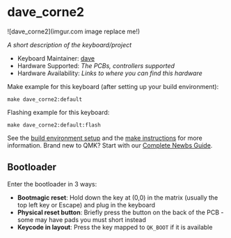 # dave_corne2

![dave_corne2](imgur.com image replace me!)

*A short description of the keyboard/project*

* Keyboard Maintainer: [dave](https://github.com/switch10)
* Hardware Supported: *The PCBs, controllers supported*
* Hardware Availability: *Links to where you can find this hardware*

Make example for this keyboard (after setting up your build environment):

    make dave_corne2:default

Flashing example for this keyboard:

    make dave_corne2:default:flash

See the [build environment setup](https://docs.qmk.fm/#/getting_started_build_tools) and the [make instructions](https://docs.qmk.fm/#/getting_started_make_guide) for more information. Brand new to QMK? Start with our [Complete Newbs Guide](https://docs.qmk.fm/#/newbs).

## Bootloader

Enter the bootloader in 3 ways:

* **Bootmagic reset**: Hold down the key at (0,0) in the matrix (usually the top left key or Escape) and plug in the keyboard
* **Physical reset button**: Briefly press the button on the back of the PCB - some may have pads you must short instead
* **Keycode in layout**: Press the key mapped to `QK_BOOT` if it is available
